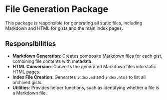 # File Generation Package

This package is responsible for generating all static files, including Markdown and HTML for gists and the main index pages.

## Responsibilities

-   **Markdown Generation**: Creates composite Markdown files for each gist, combining file contents with metadata.
-   **HTML Conversion**: Converts the generated Markdown files into static HTML pages.
-   **Index File Creation**: Generates `index.md` and `index.html` to list all archived gists.
-   **Utilities**: Provides helper functions, such as identifying whether a file is a Markdown file.
